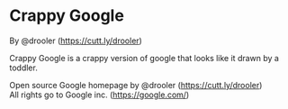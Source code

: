 # Crappy Google

By @drooler (https://cutt.ly/drooler)

Crappy Google is a crappy version of google that looks like it drawn by a toddler.

Open source Google homepage by @drooler (https://cutt.ly/drooler)<br>
All rights go to Google inc. (https://google.com/)
